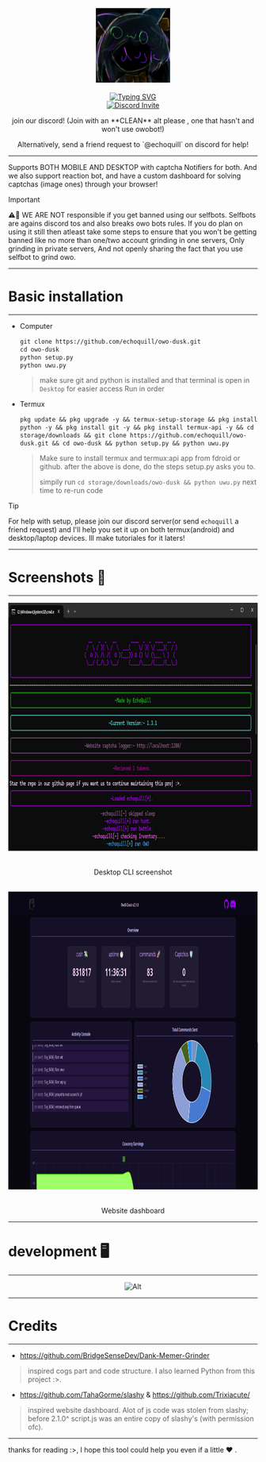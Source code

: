 <div align="center">
  <center><img src="static/imgs/logo.png" width="150"></center>
  <br>
  <a href="https://git.io/typing-svg"><img src="https://readme-typing-svg.herokuapp.com?font=Pacifico&size=40&pause=1000&color=802DF7&center=true&vCenter=true&random=false&width=425&lines=Owo+Dusk" alt="Typing SVG" />
  <br/>
  <a href="https://discord.gg/hDDrKhWPqr"><img src="https://invidget.switchblade.xyz/hDDrKhWPqr" alt="Discord Invite"/> </a>
  <br/>
  <p>join our discord! (Join with an **CLEAN** alt please , one that hasn't and won't use owobot!)</p>
  <p>Alternatively, send a friend request to `@echoquill` on discord for help!</p>
</div>


---

Supports BOTH MOBILE AND DESKTOP with captcha Notifiers for both. And we also support reaction bot, and have a custom dashboard for solving captchas (image ones) through your browser!

> [!IMPORTANT]
> ⚠️🚨 WE ARE NOT responsible if you get banned using our selfbots. Selfbots are agains discord tos and also breaks owo bots rules. If you do plan on using it still then atleast take some steps to ensure that you won't be getting banned like no more than one/two account grinding in one servers, Only grinding in private servers, And not openly sharing the fact that you use selfbot to grind owo.


---
# Basic installation
---
* Computer
  ```
  git clone https://github.com/echoquill/owo-dusk.git
  cd owo-dusk
  python setup.py
  python uwu.py
  ```
  > make sure git and python is installed and that terminal is open in `Desktop` for easier access
  > Run in order
* Termux
  ```
  pkg update && pkg upgrade -y && termux-setup-storage && pkg install python -y && pkg install git -y && pkg install termux-api -y && cd storage/downloads && git clone https://github.com/echoquill/owo-dusk.git && cd owo-dusk && python setup.py && python uwu.py
  ```
  > Make sure to install termux and termux:api app from fdroid or github.
  > after the above is done, do the steps setup.py asks you to.
  > 
  > simpily run `cd storage/downloads/owo-dusk && python uwu.py` next time to re-run code
  
  

> [!TIP]
> For help with setup, please join our discord server(or send `echoquill` a friend request) and I'll help you set it up on both termux(android) and desktop/laptop devices. Ill make tutoriales for it laters!


---
# Screenshots 📸 
---

<div align="center">
  <center><img src="static/imgs/desktop_cli.png" width="800" height="500"></center>
  <br>
  <p>Desktop CLI screenshot</p>
  <br>
  <center><img src="static/imgs/website.png" width="1200" height=600"></center>
  <br>
  <p>Website dashboard</p>
</div>

---
# development 🖥️
---

<div>
    <center><img src="https://repobeats.axiom.co/api/embed/0a1054d566f34198e5adb680c8c95884f514b0bc.svg" alt="Alt" title="Repobeats analytics image"></div></center>
</div>

---
# Credits
---
* https://github.com/BridgeSenseDev/Dank-Memer-Grinder
> inspired cogs part and code structure. I also learned Python from this project :>.
* https://github.com/TahaGorme/slashy & https://github.com/Trixiacute/
> inspired website dashboard. Alot of js code was stolen from slashy; before 2.1.0^ script.js was an entire copy of slashy's (with permission ofc).
 

---

thanks for reading :>, I hope this tool could help you even if a little ❤ .
